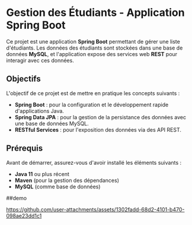# Gestion des Étudiants - Application Spring Boot

Ce projet est une application **Spring Boot** permettant de gérer une liste d'étudiants. Les données des étudiants sont stockées dans une base de données **MySQL**, et l'application expose des services web **REST** pour interagir avec ces données.

## Objectifs

L'objectif de ce projet est de mettre en pratique les concepts suivants :

- **Spring Boot** : pour la configuration et le développement rapide d'applications Java.
- **Spring Data JPA** : pour la gestion de la persistance des données avec une base de données MySQL.
- **RESTful Services** : pour l'exposition des données via des API REST.

## Prérequis

Avant de démarrer, assurez-vous d'avoir installé les éléments suivants :

- **Java 11** ou plus récent
- **Maven** (pour la gestion des dépendances)
- **MySQL** (comme base de données)

##demo


https://github.com/user-attachments/assets/1302fadd-68d2-4101-b470-098ae23dd1c1


